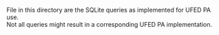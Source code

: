 File in this directory are the SQLite queries as implemented for UFED PA use.  
Not all queries might result in a corresponding UFED PA implementation.
